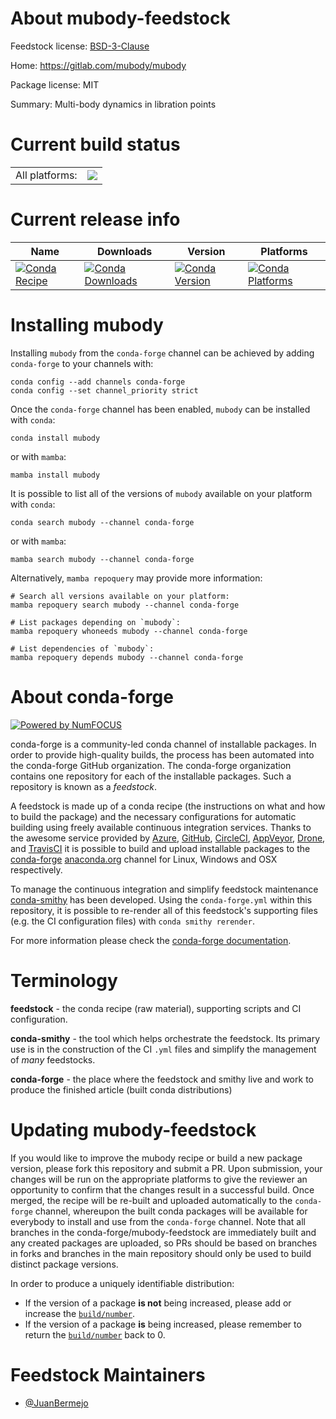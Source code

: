 About mubody-feedstock
======================

Feedstock license: [BSD-3-Clause](https://github.com/conda-forge/mubody-feedstock/blob/main/LICENSE.txt)

Home: https://gitlab.com/mubody/mubody

Package license: MIT

Summary: Multi-body dynamics in libration points

Current build status
====================


<table><tr><td>All platforms:</td>
    <td>
      <a href="https://dev.azure.com/conda-forge/feedstock-builds/_build/latest?definitionId=20618&branchName=main">
        <img src="https://dev.azure.com/conda-forge/feedstock-builds/_apis/build/status/mubody-feedstock?branchName=main">
      </a>
    </td>
  </tr>
</table>

Current release info
====================

| Name | Downloads | Version | Platforms |
| --- | --- | --- | --- |
| [![Conda Recipe](https://img.shields.io/badge/recipe-mubody-green.svg)](https://anaconda.org/conda-forge/mubody) | [![Conda Downloads](https://img.shields.io/conda/dn/conda-forge/mubody.svg)](https://anaconda.org/conda-forge/mubody) | [![Conda Version](https://img.shields.io/conda/vn/conda-forge/mubody.svg)](https://anaconda.org/conda-forge/mubody) | [![Conda Platforms](https://img.shields.io/conda/pn/conda-forge/mubody.svg)](https://anaconda.org/conda-forge/mubody) |

Installing mubody
=================

Installing `mubody` from the `conda-forge` channel can be achieved by adding `conda-forge` to your channels with:

```
conda config --add channels conda-forge
conda config --set channel_priority strict
```

Once the `conda-forge` channel has been enabled, `mubody` can be installed with `conda`:

```
conda install mubody
```

or with `mamba`:

```
mamba install mubody
```

It is possible to list all of the versions of `mubody` available on your platform with `conda`:

```
conda search mubody --channel conda-forge
```

or with `mamba`:

```
mamba search mubody --channel conda-forge
```

Alternatively, `mamba repoquery` may provide more information:

```
# Search all versions available on your platform:
mamba repoquery search mubody --channel conda-forge

# List packages depending on `mubody`:
mamba repoquery whoneeds mubody --channel conda-forge

# List dependencies of `mubody`:
mamba repoquery depends mubody --channel conda-forge
```


About conda-forge
=================

[![Powered by
NumFOCUS](https://img.shields.io/badge/powered%20by-NumFOCUS-orange.svg?style=flat&colorA=E1523D&colorB=007D8A)](https://numfocus.org)

conda-forge is a community-led conda channel of installable packages.
In order to provide high-quality builds, the process has been automated into the
conda-forge GitHub organization. The conda-forge organization contains one repository
for each of the installable packages. Such a repository is known as a *feedstock*.

A feedstock is made up of a conda recipe (the instructions on what and how to build
the package) and the necessary configurations for automatic building using freely
available continuous integration services. Thanks to the awesome service provided by
[Azure](https://azure.microsoft.com/en-us/services/devops/), [GitHub](https://github.com/),
[CircleCI](https://circleci.com/), [AppVeyor](https://www.appveyor.com/),
[Drone](https://cloud.drone.io/welcome), and [TravisCI](https://travis-ci.com/)
it is possible to build and upload installable packages to the
[conda-forge](https://anaconda.org/conda-forge) [anaconda.org](https://anaconda.org/)
channel for Linux, Windows and OSX respectively.

To manage the continuous integration and simplify feedstock maintenance
[conda-smithy](https://github.com/conda-forge/conda-smithy) has been developed.
Using the ``conda-forge.yml`` within this repository, it is possible to re-render all of
this feedstock's supporting files (e.g. the CI configuration files) with ``conda smithy rerender``.

For more information please check the [conda-forge documentation](https://conda-forge.org/docs/).

Terminology
===========

**feedstock** - the conda recipe (raw material), supporting scripts and CI configuration.

**conda-smithy** - the tool which helps orchestrate the feedstock.
                   Its primary use is in the construction of the CI ``.yml`` files
                   and simplify the management of *many* feedstocks.

**conda-forge** - the place where the feedstock and smithy live and work to
                  produce the finished article (built conda distributions)


Updating mubody-feedstock
=========================

If you would like to improve the mubody recipe or build a new
package version, please fork this repository and submit a PR. Upon submission,
your changes will be run on the appropriate platforms to give the reviewer an
opportunity to confirm that the changes result in a successful build. Once
merged, the recipe will be re-built and uploaded automatically to the
`conda-forge` channel, whereupon the built conda packages will be available for
everybody to install and use from the `conda-forge` channel.
Note that all branches in the conda-forge/mubody-feedstock are
immediately built and any created packages are uploaded, so PRs should be based
on branches in forks and branches in the main repository should only be used to
build distinct package versions.

In order to produce a uniquely identifiable distribution:
 * If the version of a package **is not** being increased, please add or increase
   the [``build/number``](https://docs.conda.io/projects/conda-build/en/latest/resources/define-metadata.html#build-number-and-string).
 * If the version of a package **is** being increased, please remember to return
   the [``build/number``](https://docs.conda.io/projects/conda-build/en/latest/resources/define-metadata.html#build-number-and-string)
   back to 0.

Feedstock Maintainers
=====================

* [@JuanBermejo](https://github.com/JuanBermejo/)

